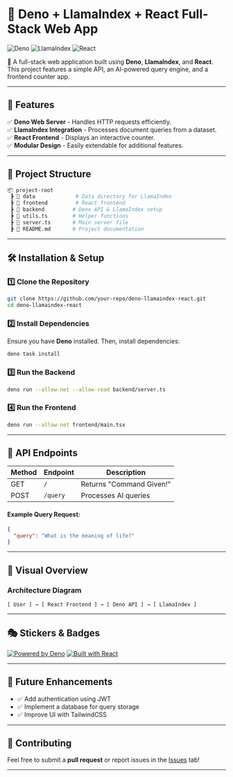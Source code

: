 # 🦕 Deno + LlamaIndex + React Full-Stack Web App

![Deno](https://img.shields.io/badge/Deno-1.39.0-blue?logo=deno) ![LlamaIndex](https://img.shields.io/badge/LlamaIndex-0.1.8-green) ![React](https://img.shields.io/badge/React-17.0.2-blue)

🚀 A full-stack web application built using **Deno**, **LlamaIndex**, and **React**. This project features a simple API, an AI-powered query engine, and a frontend counter app.

---

## 📌 Features
✅ **Deno Web Server** - Handles HTTP requests efficiently.  
✅ **LlamaIndex Integration** - Processes document queries from a dataset.  
✅ **React Frontend** - Displays an interactive counter.  
✅ **Modular Design** - Easily extendable for additional features.  

---

## 📂 Project Structure
```bash
📦 project-root
 ┣ 📂 data             # Data directory for LlamaIndex
 ┣ 📂 frontend         # React frontend
 ┣ 📂 backend         # Deno API & LlamaIndex setup
 ┣ 📜 utils.ts        # Helper functions
 ┣ 📜 server.ts       # Main server file
 ┣ 📜 README.md       # Project documentation
```

---

## 🛠️ Installation & Setup

### 1️⃣ **Clone the Repository**
```sh
git clone https://github.com/your-repo/deno-llamaindex-react.git
cd deno-llamaindex-react
```

### 2️⃣ **Install Dependencies**
Ensure you have **Deno** installed. Then, install dependencies:
```sh
deno task install
```

### 3️⃣ **Run the Backend**
```sh
deno run --allow-net --allow-read backend/server.ts
```

### 4️⃣ **Run the Frontend**
```sh
deno run --allow-net frontend/main.tsx
```

---

## 📌 API Endpoints

| Method | Endpoint       | Description |
|--------|--------------|-------------|
| GET    | `/`          | Returns "Command Given!" |
| POST   | `/query`     | Processes AI queries |

#### Example Query Request:
```json
{
  "query": "What is the meaning of life?"
}
```

---

## 🎨 Visual Overview
### **Architecture Diagram**
```
[ User ] → [ React Frontend ] → [ Deno API ] → [ LlamaIndex ]
```

---

## 🎭 Stickers & Badges
[![Powered by Deno](https://img.shields.io/badge/Powered%20By-Deno-black?logo=deno)](https://deno.land/) [![Built with React](https://img.shields.io/badge/Built%20With-React-blue?logo=react)](https://reactjs.org/)  

---

## 🚀 Future Enhancements
- ✅ Add authentication using JWT
- ✅ Implement a database for query storage
- ✅ Improve UI with TailwindCSS

---

## 🤝 Contributing
Feel free to submit a **pull request** or report issues in the [Issues](https://github.com/your-repo/issues) tab!

---
